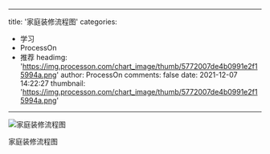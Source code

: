 
---
title: '家庭装修流程图'
categories: 
 - 学习
 - ProcessOn
 - 推荐
headimg: 'https://img.processon.com/chart_image/thumb/5772007de4b0991e2f15994a.png'
author: ProcessOn
comments: false
date: 2021-12-07 14:22:27
thumbnail: 'https://img.processon.com/chart_image/thumb/5772007de4b0991e2f15994a.png'
---

<div>   
<img class="thumb" alt="家庭装修流程图" src="https://img.processon.com/chart_image/thumb/5772007de4b0991e2f15994a.png" referrerpolicy="no-referrer">
<p>家庭装修流程图</p>  
</div>
            